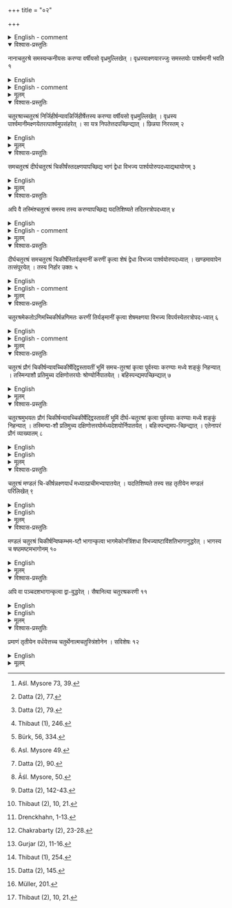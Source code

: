 +++
title = "०२"

+++

<details><summary>English - comment</summary>

TRANSFORMATION OF GEOMETRICAL FIGURES   

This chapter deals with the method of combination or difference of two separate squares into a square and the transformation of a square into a rectangle, an isosceles trapezium or a circle and vice versa.  

CONSTRUCTION of a SQUARE BEING SUM OF, DIFFERENCE BETWEEN, TWO SQUARES 
</details>



<details open><summary>विश्वास-प्रस्तुतिः</summary>

नानाचतुरश्रे समस्यन्कनीयसः करण्या वर्षीयसो वृध्रमुल्लिखेत् । वृध्रस्याक्ष्णयारज्जुः समस्तयोः पार्श्वमानी भवति १
</details>

<details><summary>English</summary>

If it is desired to combine two squares of different measures, a (rectangular) part is cut off from the larger (square) with the side of the smaller; the diagonal of the cut-off (rectangular) part is the side of the combined square. (Alternatively: If it is desired to combine two squares of different measures, a rectangle is formed with the side of the smaller (square) (as breadth) and that of the larger (as length); the diagonal of the rectangle (thus formed) is the side of the combined square).
</details>

<details><summary>English - comment</summary>

2.1-2.2. These two rules of Baudhāyana give the methods of construction of a square as the sum and difference of two different squares.  
Here three technical terms, hrasiyasaḥ, varṣīyasaḥ and vṛddhram are used. According to Kapardisvāmi,[^a] hrasīyasa means the side of the smaller square, varṣīyasa the side of the larger square and vr̥ddhram the rectangular portion (dirghacaturafram).  
Method of combination (samāsa).
For the combination of a smaller square EBGF with another square ABCD, this rule of Baudhāyana suggests that the rectangular portion ABGH is cut off by the side of the smaller square whose side is equal to BG. Then AG of this cut-off portion will be the side of the combined square (Fig. 12).  

![](../images/fig12.png)  

Evidently,  

\\(AG^2 = AB^2 + BG^2 = sum of two squares.\\)
The same method is also given by Āpastamba (Āśl. 2.4) and Kātyāyana (Kśl. 2.13).  
PROOF: Datta[^b] has suggested the following proof of this proposition (Fig. 13). 

sq. ABCD + sq. ECGF  

\\(= tr. ABO + tr. AOI + tr. OFG + tr. OFJ + sq. IJED\\)   
\\(= tr. ADH + tr. AOI + tr. HEF + tr. OFJ + sq. IJED\\)  
= sq. AOFH  

or, \\(AB^2 + CG^2 = AO^2\\)  

[^a]: Aśl. Mysore 73, 39.  

[^b]: Datta (2), 77.  



Method of difference (nirhāra).

To construct a square equal to the difference between a smaller square EBGF and other square ABCD, the rule Bśl. 2.2 suggests that the rectangular portion ABGH is cut off by the side BG of the smaller square. Then the side GH of the cut off portion is allowed to fall on AB, and P is the point where it falls. Here GH = GP. Then BP is the side of a square which is equal to the difference of the squares ABCD and EBGF (Fig. 14).  

![](../images/fig14.png)  


Evidently,  

\\(= BP^2 = GP^2 - BG^2\\)   

\\(= GH^2 - BG^2\\)  
\\(=AB^2 - BG^2\\)   

= difference of two squares ABCD and EBGF.  

The method is also given by Āpastamba (Asl. 2.5) and Katyāyana (Kŝl. 3.1).
PROOF: The following proof based on the knowledge of the sulbakāras is due to Datta[^a1] (Fig. 15).  

Now, sq. \\(PGFH = 4 tr. PGI + sq. IJKL\\)  

\\(= 2 tr. PGI + 2 tr. PGI + sq. IJKL\\)   
\\(= rect. PBGI + rect. PBGI + sq. IJKL\\)  

= (rect. PBGI + sq. IJKL) + rect. PBGI  

= (rect. PBGI + sq. IJKL) + sq. MBGJ + rect. PMJI  

= (rect. PBGI + sq. IJKL + rect. PMJI) + sq. MBGJ   

= (rect. PBGI + sq. IJKL + rect. JGEK) + sq. MBGJ  

= sq. PBEL+ sq. MBGJ  

or, sq PBEL = sq. PGFH - sq. MBGJ

.. \\(BP^2 = PG^2 - BG^2\\)  

or \\(BP^2 = AB^2 - BG^2\\) 

[^a1]: Datta (2), 79.
</details>

<details><summary>मूलम्</summary>

नानाचतुरश्रे समस्यन्कनीयसः करण्या वर्षीयसो वृध्रमुल्लिखेत् । वृध्रस्याक्ष्णयारज्जुः समस्तयोः पार्श्वमानी भवति १
</details>


<details open><summary>विश्वास-प्रस्तुतिः</summary>

चतुरश्राच्चतुरश्रं निर्जिहीर्षन्यावन्निर्जिहीर्षेत्तस्य करण्या वर्षीयसो वृध्रमुल्लिखेत् । वृध्रस्य पार्श्वमानीमक्ष्णयेतरत्पार्श्वमुपसंहरेत् । सा यत्र निपतेत्तदपच्छिन्द्यात् । छिन्नया निरस्तम् २
</details>

<details><summary>English</summary>

If it is desired to remove a square from another, a (rectangular) part is cut off from the larger (square) with the side of the smaller one to be removed; the (longer) side of the cut-off (rectangular) part is placed across so as to touch the opposite side; by this contact (the side) is cut off. With the cut-off (part) the difference (of the two squares) is obtained.
</details>

<details><summary>मूलम्</summary>

चतुरश्राच्चतुरश्रं निर्जिहीर्षन्यावन्निर्जिहीर्षेत्तस्य करण्या वर्षीयसो वृध्रमुल्लिखेत् । वृध्रस्य पार्श्वमानीमक्ष्णयेतरत्पार्श्वमुपसंहरेत् । सा यत्र निपतेत्तदपच्छिन्द्यात् । छिन्नया निरस्तम् २
</details>


<details open><summary>विश्वास-प्रस्तुतिः</summary>

समचतुरश्रं दीर्घचतुरश्रं चिकीर्षंस्तदक्ष्णयापच्छिद्य भागं द्वेधा विभज्य पार्श्वयोरुपदध्याद्यथायोगम् ३
</details>

<details><summary>English</summary>

A square intended to be transformed into a rectangle is cut off by its diagonal. One portion is divided into two (equal) parts which are placed on the two sides (of the other portion) so as to fit (them exactly).
</details>

<details><summary>मूलम्</summary>

समचतुरश्रं दीर्घचतुरश्रं चिकीर्षंस्तदक्ष्णयापच्छिद्य भागं द्वेधा विभज्य पार्श्वयोरुपदध्याद्यथायोगम् ३
</details>


<details open><summary>विश्वास-प्रस्तुतिः</summary>

अपि वै तस्मिंश्चतुरश्रं समस्य तस्य करण्यापच्छिद्य यदतिशिष्यते तदितरत्रोपदध्यात् ४
</details>

<details><summary>English</summary>

Or else, if a square is to be transformed (into a rectangle), (a segment) of it is to be cut off by the side (of the rectangle); what is left out (of the square) is added to the other side. (Like Āśl. 3.1, the rule is defective and does not lead to proper geometrical operation).
</details>


<details><summary>English - comment</summary>

2.3-2.4. Baudhāyana has given two methods for transformation of a square into a rectangle.  

According to the first method, a square is transformed into a rectangle, such that the diagonal of the square equals the longer side of the rectangle. The method is also given by Katyāyana (Kśl. 3.4).  

The square ABCD is divided by its diagonal AC (Fig. 16). The portion ADC is again divided into two equal halves by GD and each is transferred to occupy the position AEB and BFC. Then AEFC is the required rectangle. For,  

sq. \\(ABCD = tr. ABC tr. AGD + tr. GCD\\)   

\\(= tr. ABC + tr. AEB + tr. BFC\\)   

\\(= rect. AEFC.\\)  

The method is limited in scope, for it only turns a square into a rectangle, the longer side of which is equal to the diagonal of the square.  
The second method concerns the transformation of a square into a rectangle of which one side is given. The same rule is also given by Āpastamba (Aśl. 3.1). Both Baudhayana and Āpastamba gave no clear exposition of the second half of this sūtra. To substantiate this rule, Thibaut,[^a2] considered as an instance a square of side 5 units and changed it into a rectangle of 3 units by \\(8\frac{1}{3}\\) units. Likewise, Bürk[^b2] transformed a square of side 6 units into a rectangle of 4 units by 9 units as follows.  


![](../images/fig16.png)  

The sq. ABCD is broken into a rect. ABEF making its side BE ( 4 units) equal to the desired shorter side of the rectangle, and rectangle OECP (where EC = 2 units), together with a square FOPD. The rectangle OECP is transferred to the other side, and GAFH is its new position. Next the smaller square FOPD (2 units X 2 units) is changed into a rectangle (of 1 unit by 4 units) and IGHJ becomes its new position (Fig. 17). Hence BI ( \\(6 + 2 + 1 = 9\\) units) is the length of the new rectangle. Similarly, if we change a square of 7 units into a rectangle of 5 units by \\(\frac{49}{5} (= 7 + 2 + \frac{4}{5})\\) units, we have to construct a rectangle of unit by 5 units from a square of 2 units by 2 units. This is actually no solution to the problem since the transformation of square FOPD to a rectangle IGHJ is again a problem of fundamental nature.  

The commentators Dvārakānātha Yajvā and Sundararāja have described a general method as follows: yāvadicchaṇ pārśvamānyau prācyau vardhayiṭvā uttarapūrvām karṇarajjumāyacchet sā dirgha caturaśramadhyasthāyām samacaturaśra tiryanmānyām yatra nipatati tata uttaraṁ hitvā dakṣiṇāṇsaṁ tiryanmānīm kuryāt taddirghacaturaśram bhavati| This means: Having increased upto the desired length the two sides (pārŝvamāni)  

[^a2]: Thibaut (1), 246.  

[^b2]: Bürk, 56, 334.  

[^c2]: Thibaut (1), 247.  



towards east, the diagonal-cord is stretched towards north-east corner. The (diago- nal) line cuts the breadth (tiryaṅmāni) of the square lying inside the rectangle; the northern portion is cut off (by drawing a line through this point parallel to prāci); the southern side becomes the breadth (tiryaṅmāni) of the (desired) rectangle.  

In Fig. 18, the sides BA and CD of the square ABCD are increased to E and F respectively, so that each of the sides BE and CF becomes equal to the given length PQ. The diagonal cord CE cuts the side AD at O. Then the northern portion. EBHG is cut off by drawing a line HG passing through O parallel to the prăci line BA. Now GHCF is the required rectangle.

![](../images/fig18.png)  

This is a general and perfectly satisfactory method. Both Thibaut and Bürk did not consider this method as that of Baudhāyana on the ground that Baudha- yana himself mentioned this method as anyaśca prakāraḥ, meaning ‘another method'. Baudhāyana's method was to cut off from a given square a rectangle of side smaller than that of the square while Dvārakānātha's method started from the construction of a rectangle of side greater than that of the square. From our discussion it is clear that in the methods suggested by both Baudhāyana and Dvārakānātha, the final result of constructing a rectangle equivalent to a square is the same but their methods of attaining it are different. For this difference, Sundararāja gave the same line of argument as that of Dvārakānātha in transforming a square into a rectangle with the remark, ayamatra prakāraḥ[^a3] meaning, 'this is the method taught here'. To keep a symmetry with the original sūtra of Baudhāyana, Datta[^b3] put the method of Dvåārakānātha in the following form.  

From the square ABCD, the portion AGHD is cut off, such that \\(AG = DH = PQ,\\) the side of the required rectangle. The diagonal AH is produced to meet BC (produced) at E. The rectangle ABEF is completed. Then AGKF is the equivalent rectangle (Fig. 19).  

For, tr. \\(ABE = tr. AFE, tr. AGH = tr. ADH and tr. HCE = tr. HKE.\\) Hence rectangle GC = rectangle DK.   

Now sq. ABCD = rect. AH + rect. GC  
=rect. AH + rect DK    

=rect. AK.  

[^a3]: Asl. Mysore 49.  

[^b3]: Datta (2), 90.  

</details>

<details><summary>मूलम्</summary>

अपि वै तस्मिंश्चतुरश्रं समस्य तस्य करण्यापच्छिद्य यदतिशिष्यते तदितरत्रोपदध्यात् ४
</details>


<details open><summary>विश्वास-प्रस्तुतिः</summary>

दीर्घचतुरश्रं समचतुरश्रं चिकीर्षंस्तिर्यङ्मानीं करणीं कृत्वा शेषं द्वेधा विभज्य पार्श्वयोरुपदध्यात् । खण्डमावापेन तत्संपूरयेत् । तस्य निर्हार उक्तः ५
</details>

<details><summary>English</summary>

If it is desired to transform a rectangle into a square, its breadth is taken as the side of a square (and this square on the breadth is cut off from the rectangle). The remainder (of the rectangle) is divided into two equal parts and placed on two sides (one part on each). The empty space (in the corner) is filled up with a (square) piece. The removal of it (of the square piece from the square thus formed to get the required square) has been stated.
</details>


<details><summary>English - comment</summary>

2.5. This is a most general method of transforming a rectangle into a square given by Baudhāyana. The same method is also taught by Āpastamba (Ãśl. 2.7) and Kātyāyana (Kśl. 3.2). Baudhāyana's method runs as follows. 

Let ABCD be the given rectangle (Fig. 20). The portion ABFE is cut off such that AE = AB = the breadth of the rectangle. The remaining portion EFCD is cut off into two equal halves. One half GHCD is placed on the other side and its new position becomes BKLF. A small square FLMH is fitted at the corner.  

![](../images/fig20.png)  

Now, rect. ABCD = sq. AKMG — sq. FLMH, which shows that the rectangle ABCD is expressed as the difference of two squares. Since the method of nirhāra has already been taught before by Baudhāyana (BŚl. 2.2), a square equal to the difference of the two squares mentioned above is found by allowing the side KM to fall at P over BH. Then the square on BP will be equal to the difference of two squares, which is equal to the area of the given rectangle.  

For, \\(BP^2 = PK^2 - BK^2\\)  

\\(= MK^2 - FL^2\\)   

=sq. ABFE + rect. EFHG + rect. FBKL  
=sq. ABFE + rect. EFHG + rect. DGHC  
=rect. ABCD.  
In the case of a rectangle of very great length, Kātyāyana's (Kśl. 3.3) advice is to cut it again and again by its breadth, combine the pieces by the samāsa method (Bśl. 2.1) and finally to achieve the result by applying the nirhāra method (Bśl. 2.2). This is clearly no improvement upon the method given by Baudhāyana.  
</details>

<details><summary>मूलम्</summary>

दीर्घचतुरश्रं समचतुरश्रं चिकीर्षंस्तिर्यङ्मानीं करणीं कृत्वा शेषं द्वेधा विभज्य पार्श्वयोरुपदध्यात् । खण्डमावापेन तत्संपूरयेत् । तस्य निर्हार उक्तः ५
</details>


<details open><summary>विश्वास-प्रस्तुतिः</summary>

चतुरश्रमेकतोऽणिमच्चिकीर्षन्नणिमतः करणीं तिर्यङ्मानीं कृत्वा शेषमक्ष्णया विभज्य विपर्यस्येतरत्रोपद-ध्यात् ६
</details>

<details><summary>English</summary>

If it is desired to reduce one side of a square (that is, to make an isosceles trapezium) the reduced side is to be taken as the breadth (of a rectangular portion to be cut off from the square); the remaining part (of the square) is divided by the diagonal and (one half), after being inverted, is placed on the other side.
</details>

<details><summary>English - comment</summary>

2.6. By this method a square as well as a rectangle are changed into a trapezium of given side (smaller than the side of the square).  
The square ABCD is required to be transformed into an isosceles trapezium AGCE, whose shorter side AE is equal to the given length PQ (Fig. 21). The rectangular portion EFCD is divided into two equal halves and the half ECD is shifted to its other side, such the AGB is its new position. Hence AGCE is the required isosceles trapezium.  

For, sq. \\(ABCD = rect. ABFE + tr. EFC + tr. ECD\\)   
\\(= rect. ABFE + tr. EFC + tr. AGB\\)  
=trap. AGCE  

This method of transformation was known earlier in the Śatapatha Brāhmaṇa (Śat. Br. 10.2.1.4).
</details>

<details><summary>मूलम्</summary>

चतुरश्रमेकतोऽणिमच्चिकीर्षन्नणिम-तः करणीं तिर्यङ्मानीं कृत्वा शेषमक्ष्णया विभज्य विपर्यस्येतरत्रोपद-ध्यात् ६
</details>


<details open><summary>विश्वास-प्रस्तुतिः</summary>

चतुरश्रं प्रौगं चिकीर्षन्यावच्चिकीर्षेद्द्विस्तावतीं भूमिं समच-तुरश्रां कृत्वा पूर्वस्याः करण्याः मध्ये शङ्कुं निहन्यात् । तस्मिन्पाशौ प्रतिमुच्य दक्षिणोत्तरयोः श्रोण्योर्निपातयेत् । बहिस्पन्द्यमपच्छिन्द्यात् ७
</details>

<details><summary>English</summary>

If it is desired to transform a square into (an isosceles) triangle, the square whose area is to be so transformed is doubled and a pole fixed at the middle of its east side; two cords with their ties fastened to it (the pole) are stretched to south-western and north-western corners (of the square); portions lying outside the cords are cut off.
</details>

<details><summary>मूलम्</summary>

चतुरश्रं प्रौगं चिकीर्षन्यावच्चिकीर्षेद्द्विस्तावतीं भूमिं समच-तुरश्रां कृत्वा पूर्वस्याः करण्याः मध्ये शङ्कुं निहन्यात् । तस्मिन्पाशौ प्रतिमुच्य दक्षिणोत्तरयोः श्रोण्योर्निपातयेत् । बहिस्पन्द्यमपच्छिन्द्यात् ७
</details>


<details open><summary>विश्वास-प्रस्तुतिः</summary>

चतुरश्रमुभयतः प्रौगं चिकीर्षन्यावच्चिकीर्षेद्द्विस्तावतीं भूमिं दीर्घ-चतुरश्रां कृत्वा पूर्वस्याः करण्याः मध्ये शङ्कुं निहन्यात् । तस्मिन्पा-शौ प्रतिमुच्य दक्षिणोत्तरयोर्मध्यदेशयोर्निपातयेत् । बहिःस्पन्द्यमप-च्छिन्द्यात् । एतेनापरं प्रौगं व्याख्यातम् ८
</details>

<details><summary>English</summary>

If it is desired to transform a square into a double (isosceles) triangle (that is, rhombus), a rectangle twice as large as the square to be so transformed is made; a pole is fixed at the middle of its east side; two cords with their ties fastened to it (the pole) are stretched to the middle points of the southern and northern side (of the rectangle); portions lying outside the cords are cut off; thereby the (isosceles) triangle on the other side is explained.
</details>

<details><summary>English</summary>

2.7-2.8. Baudhāyana has given a method of constructing a triangle or a rhombus whose area is equal to that of a given rectangle. For the construction of a triangle as described in sūtra (Bśl. 2.7), a square is to be constructed whose area will be twice that of the given rectangle. A rectangle twice the area is first constructed and then transformed into a square by the method described in B§l. 2.5. Let ABCD be the transformed square and E the middle point of AD. Join EB, EC. Then EBC is the required triangle whose area is equal to that of the given rectangle (Fig. 22).  

![](../images/fig22.png)  

For, tr. EBC = \\(\frac{1}{2}\\) sq. ABCD = given rectangle.  

For the construction of a rhombus as in sūtra (Bśl. 2.8), let the rectangle ABCD be so constructed that its area is double that of the given rectangle. Let E, F, G, H be the middle points of AB, BC, CD and DA respectively. Join EF, FG, GH and HE to produce the required rhombus EFGH (Fig. 23).  

For, rhombus EFHG

\\(=tr. EFH + tr. GFH\\)   
\\(= \frac{1}{2} (rect. ABFH+rect. CDHF)\\)   

\\(=\frac{1}{2} rect. ABCD\\)  

This is given by both Apastamba (Asl. 12.8) and Kātyāyana (Kśl. 4.4).
</details>

<details><summary>मूलम्</summary>

चतुरश्रमुभयतः प्रौगं चिकीर्षन्यावच्चिकीर्षेद्द्विस्तावतीं भूमिं दीर्घ-चतुरश्रां कृत्वा पूर्वस्याः करण्याः मध्ये शङ्कुं निहन्यात् । तस्मिन्पा-शौ प्रतिमुच्य दक्षिणोत्तरयोर्मध्यदेशयोर्निपातयेत् । बहिःस्पन्द्यमप-च्छिन्द्यात् । एतेनापरं प्रौगं व्याख्यातम् ८
</details>


<details open><summary>विश्वास-प्रस्तुतिः</summary>

चतुरश्रं मण्डलं चि-कीर्षन्नक्ष्णयार्धं मध्यात्प्राचीमभ्यापातयेत् । यदतिशिष्यते तस्य सह तृतीयेन मण्डलं परिलिखेत् ९
</details>

<details><summary>English</summary>

If it is desired to transform a square into a circle, (a cord of length) half the diagonal (of the square) is stretched from the centre to the east (a part of it lying outside the eastern side of the square); with one-third (of the part lying outside) added to the remainder (of the half diagonal), the (required) circle is drawn.
</details>

<details><summary>English</summary>

2.9. The following method of transforming a square into a circle is given by Baudhāyana. The same method has also been taught by Āpastamba (Ãśl. 3.2), Kātyāyana (Kśl. 3.11) and Mānava (Mśl. 1.8).  

Let ABCD be the given square and O its centre. The half diagonal OA is drawn over the east-west line OE, such that OA OE. Then a circle with radius OF equal to OG plus of GE i.e. GF, is drawn to give the required circle (Fig. 24).
Here, radius \\(= OF = OG + GF\\)    
\\(= OG + \frac{1}{3}GE\\)   

\\(= OG + \frac{1}{3} (OA - OG).\\)  

Let 2a be the side of the square ABCD.  

![](../images/fig24.png)  

OF = \\(a + \frac{1}{3}(a\sqrt{2}-a)\\)  

\\( r=a [1 + \frac{1}{3}(\sqrt{2}-1)]\\) where OF = r   


or \\(r = \frac{a}{3} (2 + \sqrt{2})\\)  


As per Bśl 2.12 (vide infra), \\(\sqrt{2}\\) is given by, 

\\(\sqrt{2} = 1 + \frac{1}{3} + \frac{1}{3.4} - \frac{1}{3.4.34}\\)   

\\(= \frac{577}{408} = 1.4142156\\)   


Baudhāyana's more refined value of π is given by (Bśl. 4.15),  

\\(π = 4 (1 - \frac{1}{8} + \frac{1}{8.29} - \frac{1}{8.29.6} + \frac{1}{8.29.6.8})\\)   

= 3.0885.  

Using the above value of \\(\sqrt{2}\\) and π, the area of the transformed circle = π r^2 = 3.9989a^2, which is in close agreement with the area of the given square, 4a^2.  

If we take π = 3 (Bśl. 4.15), area of the circle becomes 3.885a^2, which falls far short of the area of the given square. Āpastamba made an additional remark on the method of circling a square as sānityā maṇḍalam yāvaddhiyate tāvadāgantu, which makes also the interpretation equally difficult as to whether, the method is exact or inexact one. The commentator Kapardisvāmī has broken up sānityā as sā and anityā concluding that the method is an inexact one. The passage has been interpreted by Karavindasvāmī as follows: "The circle is exactly as large as the square, for as much the circle falls short, so much comes in.[^a4] Thibaut, Bürk and Datta have referred to the same difficulty as to the real sense in which these words were used by Āpastamba.[^b4]  
However, Dvārakānātha Yajvā[^c4], commentator of Baudhāyana sulba has proposed the following correction to the formula of Baudhāyana, which gives better result:  

\\(r = [a+ \frac{a}{3}(\sqrt{2} -1 )] (1- \frac{1}{118})\\)  

[^a4]: Āśl. Mysore, 50.  

[^b4]: Datta (2), 142-43.  

[^c4]: Thibaut (2), 10, 21.


The problem of quadrature has also been discussed by Drenckhahn[^a5] Chakrabarty,[^b5] and Gurjar.[^c5]   

[^a5]: Drenckhahn, 1-13.  

[^b5]: Chakrabarty (2), 23-28.   

[^c5]: Gurjar (2), 11-16.  
</details>


<details><summary>मूलम्</summary>

चतुरश्रं मण्डलं चि-कीर्षन्नक्ष्णयार्धं मध्यात्प्राचीमभ्यापातयेत् । यदतिशिष्यते तस्य सह तृतीयेन मण्डलं परिलिखेत् ९
</details>


<details open><summary>विश्वास-प्रस्तुतिः</summary>

मण्डलं चतुरश्रं चिकीर्षन्विष्कम्भम-ष्टौ भागान्कृत्वा भागमेकोनत्रिंशधा विभज्याष्टाविंशतिभागानुद्धरेत् । भागस्य च षष्ठमष्टमभागोनम् १०
</details>

<details><summary>English</summary>

To transform a circle into a square, the diameter is divided into eight parts; one (such) part after being divided into twentynine parts is reduced by twentyeight of them and further by the sixth (of the part left) less the eighth (of the sixth part).
</details>

<details><summary>मूलम्</summary>

मण्डलं चतुरश्रं चिकीर्षन्विष्कम्भम-ष्टौ भागान्कृत्वा भागमेकोनत्रिंशधा विभज्याष्टाविंशतिभागानुद्धरेत् । भागस्य च षष्ठमष्टमभागोनम् १०
</details>


<details open><summary>विश्वास-प्रस्तुतिः</summary>

अपि वा पञ्चदशभागान्कृत्वा द्वा-वुद्धरेत् । सैषानित्या चतुरश्रकरणी ११
</details>

<details><summary>English</summary>

Alternatively, divide (the diameter) into fifteen parts and reduce it by two of them; this gives the approximate side of the square (desired).
</details>

<details><summary>English</summary>

2.10-2.11. Baudhāyana describes two methods of finding quadrature of a circle.  
First Method.  

If 2a be the side of a square and d the diameter of the circle, then  

\\(2a = \frac{7d}{8} + [\frac{d}{8}- {\frac{28d}{8.29} + (\frac{d}{8.29.6} - \frac{d}{8.29.6.8})}]\\)   

or, \\(2a = d - {d}{8} - \frac{d}{8.29} - \frac{d}{8.29} (\frac{1}{6} - \frac{1}{6.8})\\)   

Second Method.  

\\(2a = d - \frac{2}{15}d\\)  

This result is also given by both Āpastamba (Āśl. 3.3) and Kātyāyana (Kśl.  

Rationale.  

(A) The rationale of the result obtained from the first method is given by Thi- baut, Cantor and Müller as follows:  

(i) Thibautd[^d5] has suggested that the result was possibly obtained from the previous result of circling a square, \\(r = \frac{a}{3} (2 + \sqrt{2})\\) by inversion.  


For, \\(2a = \frac{3}{2+\sqrt{2}}d\\)   

\\(= \frac{1224}{1393}\\)   

:: \\(\sqrt{2} = \frac{577}{408}\\)   

\\(= d (\frac{7}{8} + \frac{1}{8.29}  \frac{1}{8.29.6} +  \frac{1}{8.29.6.8})\\)  


since, 1) 1/8th of 1393 = \\(174\frac{1}{8}\\)   

2) 7/8th of 1393 = \\(1218\frac{7}{8}\\)   

(less by \\(5\frac{1}{8}\\) from 1224)   

3)  \\(\frac{1}{8.29}th of 1393 = 6\\) (approx)  

4) \\(\frac{1}{8.29.6}th of 1393 = 1\\)  

5) \\(\frac{1}{8.29}th of 1393 =\frac{1}{8}\\)  


(i.e. \\(6 - 1 + \frac{1}{8} = 5\frac{1}{8}\\) surplus by \\(5\frac{1}{8}\\) from 1224)   


More or less the same method is given by Cantor.[^e5]  


[^d5]: Thibaut (1), 254.  

[^e5]: Datta (2), 145.


(ii) Müller's derivation[^a6] is as follows:  


\\(2a = - \frac{3}{2+\sqrt2}d= \frac{3\sqrt{2}}{2\sqrt{2}+2}d= \frac{3}{2}. \frac{\sqrt{2}}{1+\sqrt{2}}d\\)   


= \\(\left(\frac{3}{2}.\frac{17-\frac{1}{34}} {29-\frac{1}{34}}\right) d=\left(\frac{51-\frac{3}{34}}{58-\frac{2}{34}}\right)d\\) \\(\because \sqrt{2}= \frac{17}{12} - \frac{1}{12.34}\\)    


= \\(\left(1-\frac{7+\frac{1}{34}} {58-\frac{2}{34}}\right)d\\)   


= \\(d-\frac{1}{8}. \left(\frac{56+\frac{8}{34}} {58-\frac{2}{34}}\right) d = d -\frac{1}{8} \left[1-\frac{2-\frac{10}{34}}{58-\frac{2}{34}}\right]d\\)   


= \\(d-\frac{1}{8}\left[1-\frac{1}{29}\left(1-\frac{\frac{10}{34}-\frac{2}{34.29}}{2-\frac{2}{34.29}}\right)\right]\\)   


= \\(d-\frac{1}{8}d\left[1-\frac{1}{29}\left\{ {{1-\frac{1}{6}(1-\frac{4+\frac{5}{29}} {34-\frac{1}{29}})}} \right\}\right]\\)   



= \\(d-\frac{1}{8}d+ \frac{1}{8.29}d \left[ 1-\frac{1}{6}  \left\{1\frac{1}{8}\left(1-\frac{2-\frac{41}{29}} {34-\frac{1}{29}}\right) \right\}\right]\\)  

thus, 

\\(2a = d - \frac{d}{8}+ \frac{d}{8.29} - \frac{d}{8.29}(\frac{1}{6} - \frac{1}{6.8})- \frac{d}{8.29.6.8}.\frac{2-\frac{41}{29}} {34-\frac{1}{29}}\\)   

The last term is neglected, it being very small.

However, Dvārakānātha[^b6] has suggested a more correct result of the above formula as follows:

\\(2a= \left[d-\frac{d}{8} + \frac{d}{8.29} - \frac{d}{8.29} \left( \frac{1}{6} -\frac{1}{6.8} \right)\right] \times\left(1+\frac{1}{2}. \frac{3}{133} \right)\\)    

(B) The rationale of the second method may be obtained as follows:

The average of two squares, one circumscribed and the other inscribed, determines the approximate area of the circle.

[^a6]: Müller, 201.  

[^b6]: Thibaut (2), 10, 21.  





\\(\therefore Area of the circle = \frac{4r^2 + 2r^2}{2} =3r^2\\)  


Since the square is taken to be equal in area to the circle,  

4a^2 = 3r^2 

or \\(a = \frac{\sqrt{3}} {2}r\\)  

The value of √3 may be obtained by the method of successive approximation as follows:

(i) \\(\sqrt{A} = \sqrt{a^2 + c} = a + \frac{c}{2a+1},\\)  


where 2a + 1 is the difference between the squares of c and the next positive integer. Therefore,  

\\(\sqrt{3} = \sqrt{1^2+2}  = 1 + \frac{2}{3} = \frac{5}{3}\\)  


(ii) For finding the next approximation e, \\(\sqrt{A}\\) is written as   
\\(\sqrt{A} = a + \frac{e}{2a+1}+e\\)  


Then squaring both sides and cancelling the value of e^2, since it is very small, the value of e is obtained.
Here \\(\sqrt{3} = \frac{5}{3}+e\\)

Squaring and cancelling the value of e^2 we get  

\\(\frac{10}{3}e+\frac{25}{9}=3\\) 


or e = \\(frac{1}{15}\\)  


then \\(\sqrt{3} = 1 + \frac{2}{3}+ \frac{1}{15} = \frac{26}{15}\\)  

Obviously,  


\\(a=\frac{1}{2}.\sqrt{3}r=\frac{1}{2}.\frac{26}{15}r=\frac{13}{15}r\\)  

= \\(r-\frac{2}{15}r\\) [r = radius]   


or \\(2 a = d - \frac{2d}{15}\\)  
[ d = 2r = diameter]   

The value of \\(\sqrt{2}\\)  
</details>

<details><summary>मूलम्</summary>

अपि वा पञ्चदशभागान्कृत्वा द्वा-वुद्धरेत् । सैषानित्या चतुरश्रकरणी ११
</details>


<details open><summary>विश्वास-प्रस्तुतिः</summary>

प्रमाणं तृतीयेन वर्धयेत्तच्च चतुर्थेनात्मचतुस्त्रिंशोनेन । सविशेषः १२
</details>

<details><summary>English</summary>

The measure is to be increased by its third and this (third) again by its own fourth less the thirtyfourth part (of that fourth); this is (the value of) the diagonal of a square (whose side is the measure).
</details>

<details><summary>मूलम्</summary>

प्रमाणं तृतीयेन वर्धयेत्तच्च चतुर्थेनात्मचतुस्त्रिंशोनेन । सविशेषः १२
</details>
